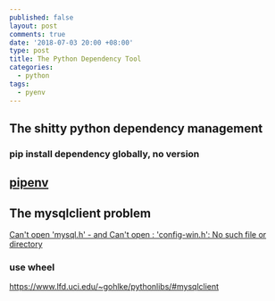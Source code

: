 ```yaml
---
published: false
layout: post
comments: true
date: '2018-07-03 20:00 +08:00'
type: post
title: The Python Dependency Tool
categories:
  - python
tags:
  - pyenv
---
```

## The shitty python dependency management
### pip install dependency globally, no version

### 

## [pipenv](https://github.com/pypa/pipenv)

## The mysqlclient problem
[Can't open 'mysql.h' - and Can't open : 'config-win.h': No such file or directory](https://stackoverflow.com/questions/51118963/issues-installing-mysqldb-with-python-3-6-5-cant-open-mysql-h-and-cant-op)

### 

### use wheel
https://www.lfd.uci.edu/~gohlke/pythonlibs/#mysqlclient